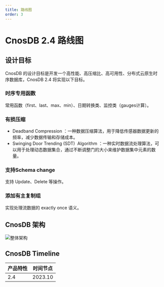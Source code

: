 ```yaml
---
title: 路线图
order: 3
---
```


# CnosDB 2.4 路线图

## 设计目标

CnosDB 的设计目标是开发一个高性能、高压缩比、高可用性、分布式云原生时序数据库，CnosDB 2.4 将实现以下目标。

### 时序专用函数
常用函数（first、last、max、min）、日期转换类、监控类（gauges计算）。
### 有损压缩
- Deadband Compression ：一种数据压缩算法，用于降低传感器数据更新的频率，减少数据传输和存储成本。
- Swinging Door Trending (SDT)  Algorithm ：一种实时数据流处理算法，可以用于处理动态数据集合，通过不断调整门的大小来维护数据集中元素的数量。
### 支持Schema change 
支持 Update、Delete 等操作。
### 添加有主复制组 
实现处理流数据的 exactly once 语义。



## CnosDB 架构

![整体架构](/_static/img/arch.jpg)

## CnosDB Timeline

| 产品特性              | 时间节点  |
|----------------------| ----    |
| 2.4                  | 2023.10 |




